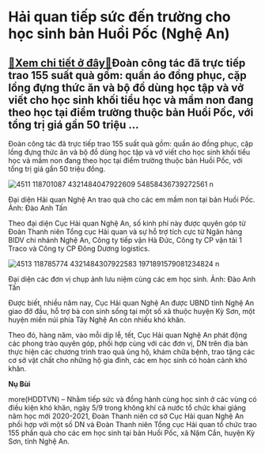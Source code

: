 Hải quan tiếp sức đến trường cho học sinh bản Huồi Pốc (Nghệ An)
================================================================

[:gift:Xem chi tiết ở đây:gift:](https://hddtvn.com/hai-quan-tiep-suc-den-truong-cho-hoc-sinh-ban-huoi-poc-nghe-an/)Đoàn công tác đã trực tiếp trao 155 suất quà gồm: quần áo đồng phục, cặp lồng đựng thức ăn và bộ đồ dùng học tập và vở viết cho học sinh khối tiểu học và mầm non đang theo học tại điểm trường thuộc bản Huồi Pốc, với tổng trị giá gần 50 triệu …
---------------------------------------------------------------------------------------------------------------------------------------------------------------------------------------------------------------------------------------------------


Đoàn công tác đã trực tiếp trao 155 suất quà gồm: quần áo đồng phục, cặp lồng đựng thức ăn và bộ đồ dùng học tập và vở viết cho học sinh khối tiểu học và mầm non đang theo học tại điểm trường thuộc bản Huồi Pốc, với tổng trị giá gần 50 triệu đồng.





![4511 118701087 4321484047922609 54858436739272561 n](https://haiquanonline.com.vn/stores/news_dataimages/nubt/092020/06/07/in_article/4511_118701087_4321484047922609_54858436739272561_n.jpg?rt=20200906074811 "Đại diện Hải quan Nghệ An trao quà cho các em mầm non tại bản Huồi Pốc. Ảnh: Đào Anh Tấn")


Đại diện Hải quan Nghệ An trao quà cho các em mầm non tại bản Huồi Pốc. Ảnh: Đào Anh Tấn



Theo đại diện Cục Hải quan Nghệ An, số kinh phí này được quyên góp từ Đoàn Thanh niên Tổng cục Hải quan và sự hỗ trợ tích cực từ Ngân hàng BIDV chi nhánh Nghệ An, Công ty tiếp vận Hà Đức, Công ty CP vận tải 1 Traco và Công ty CP Đông Dương logistics.





![4513 118785774 4321484307922583 1971891579081234824 n](https://haiquanonline.com.vn/stores/news_dataimages/nubt/092020/06/07/in_article/4513_118785774_4321484307922583_1971891579081234824_n.jpg?rt=20200906074811 "Đại diện các đơn vị chụp ảnh lưu niệm cùng các em học sinh. Ảnh: Đào Anh Tấn")


Đại diện các đơn vị chụp ảnh lưu niệm cùng các em học sinh. Ảnh: Đào Anh Tấn



Được biết, nhiều năm nay, Cục Hải quan Nghệ An được UBND tỉnh Nghệ An giao đỡ đầu, hỗ trợ bà con sinh sống tại một số xã thuộc huyện Kỳ Sơn, một huyện miền núi phía Tây Nghệ An còn nhiều khó khăn.


Theo đó, hàng năm, vào mỗi dịp lễ, tết, Cục Hải quan Nghệ An phát động các phong trào quyên góp, phối hợp cùng với các đơn vị, DN trên địa bàn thực hiện các chương trình trao quà ủng hộ, khám chữa bệnh, trao tặng các cơ sở vật chất cho những hộ gia đình, các em học sinh có hoàn cảnh khó khăn.




**Nụ Bùi**



more(HDDTVN) – Nhằm tiếp sức và đồng hành cùng học sinh ở các vùng có điều kiện khó khăn, ngày 5/9 trong không khí cả nước tổ chức khai giảng năm học mới 2020-2021, Đoàn Thanh niên cơ sở Cục Hải quan Nghệ An phối hợp với một số DN và Đoàn Thanh niên Tổng cục Hải quan tổ chức trao 155 phần quà cho các em học sinh tại bản Huồi Pốc, xã Nậm Cắn, huyện Kỳ Sơn, tỉnh Nghệ An.


